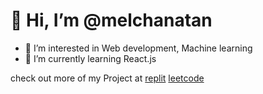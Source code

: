 # 👋 Hi, I’m @melchanatan
- 👀 I’m interested in Web development, Machine learning
- 🌱 I’m currently learning React.js

check out more of my Project at 
[replit](https://replit.com/@melllll)
[leetcode](https://leetcode.com/melchanatan/)
<!---
melchanatan/melchanatan is a ✨ special ✨ repository because its `README.md` (this file) appears on your GitHub profile.
You can click the Preview link to take a look at your changes.
--->
